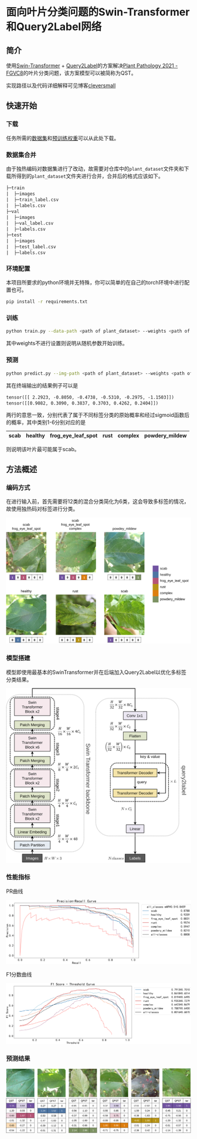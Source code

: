 # 面向叶片分类问题的Swin-Transformer和Query2Label网络

## 简介

使用[Swin-Transformer](https://github.com/microsoft/Swin-Transformer) + [Query2Label](https://github.com/SlongLiu/query2labels)的方案解决[Plant Pathology 2021 - FGVC8](https://www.kaggle.com/c/plant-pathology-2021-fgvc8)的叶片分类问题，该方案模型可以被简称为QST。

实现路径以及代码详细解释可见博客[cleversmall](https://cleversmall.com/posts/25ec247c/)

## 快速开始

### 下载

任务所需的[数据集](https://pan.baidu.com/s/1N10URTnXCaWbBWlRLISAWg?pwd=zvjs)和[预训练权重](https://pan.baidu.com/s/1ZcAalTIa03mzQKfTHk0fRw?pwd=48si)可以从此处下载。

### 数据集合并

由于独热编码对数据集进行了改动，故需要对仓库中的`plant_dataset`文件夹和下载所得到的`plant_dataset`文件夹进行合并，合并后的格式应该如下。

```
├─train
|  ├─images
|  ├─train_label.csv
|  ├─labels.csv
├─val
|  ├─images
|  ├─val_label.csv
|  ├─labels.csv
├─test
|  ├─images
|  ├─test_label.csv
|  ├─labels.csv
```

### 环境配置

本项目所要求的python环境并无特殊，你可以简单的在自己的torch环境中进行配置也可。

```bash
pip install -r requirements.txt
```

### 训练

```bash
python train.py --data-path <path of plant_dataset> --weights <path of your weight>
```

其中weights不进行设置则说明从随机参数开始训练。

### 预测

```bash
python predict.py --img-path <path of plant_dataset> --weights <path of your weight>
```

其在终端输出的结果例子可以是

```
tensor([[ 2.2923, -0.8050, -0.4738, -0.5310, -0.2975, -1.1503]])
tensor([[0.9082, 0.3090, 0.3837, 0.3703, 0.4262, 0.2404]])
```

两行的意思一致，分别代表了属于不同标签分类的原始概率和经过sigmoid函数后的概率，其中类别1-6分别对应的是

| scab | healthy | frog_eye_leaf_spot | rust | complex | powdery_mildew |
| :--: | :-----: | :----------------: | :--: | :-----: | :------------: |

则说明该叶片最可能属于scab。

## 方法概述

### 编码方式

在进行输入前，首先需要将12类的混合分类简化为6类，这会导致多标签的情况，故使用独热码对标签进行分类。

![](figure/onehot.svg)

### 模型搭建

模型即使用最基本的SwinTransformer并在后端加入Query2Label以优化多标签分类结果。

![](figure/QST.svg)

### 性能指标

PR曲线

![](figure/QSTPR.svg)

F1分数曲线

![](figure/QSTF1.svg)

### 预测结果

![](figure/predict.svg)

